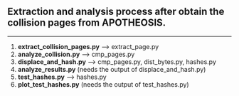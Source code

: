 ## Extraction and analysis process after obtain the collision pages from APOTHEOSIS.
-----------------------------------------------------------------------------------
1. **extract_collision_pages.py** --> extract_page.py
2. **analyze_collision.py** --> cmp_pages.py
3. **displace_and_hash.py** --> cmp_pages.py, dist_bytes.py, hashes.py
4. **analyze_results.py** (needs the output of displace_and_hash.py)
5. **test_hashes.py** --> hashes.py
6. **plot_test_hashes.py** (needs the output of test_hashes.py)
